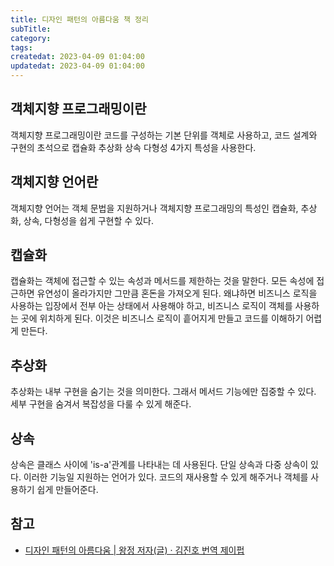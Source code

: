 ```yaml
---
title: 디자인 패턴의 아름다움 책 정리
subTitle:
category:
tags:
createdat: 2023-04-09 01:04:00
updatedat: 2023-04-09 01:04:00
---
```


## 객체지향 프로그래밍이란

객체지향 프로그래밍이란 코드를 구성하는 기본 단위를 객체로 사용하고, 코드 설계와 구현의 초석으로 캡슐화 추상화 상속 다형성 4가지 특성을 사용한다.

## 객체지향 언어란

객체지향 언어는 객체 문법을 지원하거나 객체지향 프로그래밍의 특성인 캡슐화,
추상화, 상속, 다형성을 쉽게 구현할 수 있다.

## 캡슐화

캡슐화는 객체에 접근할 수 있는 속성과 메서드를 제한하는 것을 말한다. 모든 속성에
접근하면 유연성이 올라가지만 그만큼 혼돈을 가져오게 된다. 왜냐하면 비즈니스
로직을 사용하는 입장에서 전부 아는 상태에서 사용해야 하고, 비즈니스 로직이
객체를 사용하는 곳에 위치하게 된다. 이것은 비즈니스 로직이 흩어지게 만들고
코드를 이해하기 어렵게 만든다.

## 추상화

추상화는 내부 구현을 숨기는 것을 의미한다. 그래서 메서드 기능에만 집중할 수
있다. 세부 구현을 숨겨서 복잡성을 다룰 수 있게 해준다.

## 상속

상속은 클래스 사이에 'is-a'관계를 나타내는 데 사용된다. 단일 상속과 다중 상속이
있다. 이러한 기능일 지원하는 언어가 있다. 코드의 재사용할 수 있게 해주거나 객체를 사용하기 쉽게 만들어준다.

## 참고
- [디자인 패턴의 아름다움 \| 왕정 저자(글) · 김진호 번역 제이펍](https://product.kyobobook.co.kr/detail/S000202093794)
